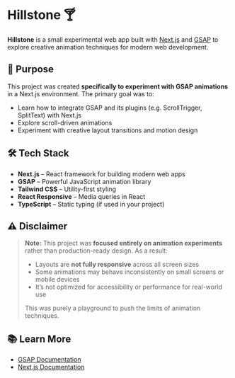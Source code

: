 # Hillstone 🍸

**Hillstone** is a small experimental web app built with [Next.js](https://nextjs.org/) and [GSAP](https://gsap.com/) to explore creative animation techniques for modern web development.

## 🚀 Purpose

This project was created **specifically to experiment with GSAP animations** in a Next.js environment. The primary goal was to:

- Learn how to integrate GSAP and its plugins (e.g. ScrollTrigger, SplitText) with Next.js
- Explore scroll-driven animations
- Experiment with creative layout transitions and motion design

## 🛠️ Tech Stack

- **Next.js** – React framework for building modern web apps
- **GSAP** – Powerful JavaScript animation library
- **Tailwind CSS** – Utility-first styling
- **React Responsive** – Media queries in React
- **TypeScript** – Static typing (if used in your project)

## ⚠️ Disclaimer

> **Note:** This project was **focused entirely on animation experiments** rather than production-ready design. As a result:
>
> - Layouts are **not fully responsive** across all screen sizes
> - Some animations may behave inconsistently on small screens or mobile devices
> - It’s not optimized for accessibility or performance for real-world use
>
> This was purely a playground to push the limits of animation techniques.

## 📚 Learn More

- [GSAP Documentation](https://gsap.com/docs/)
- [Next.js Documentation](https://nextjs.org/docs)

